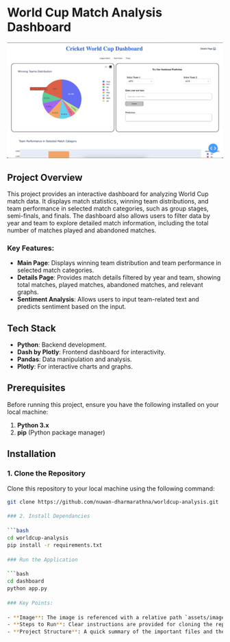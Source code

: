 # World Cup Match Analysis Dashboard

![Dashboard Screenshot](images/dasboard.png)

## Project Overview
This project provides an interactive dashboard for analyzing World Cup match data. It displays match statistics, winning team distributions, and team performance in selected match categories, such as group stages, semi-finals, and finals. The dashboard also allows users to filter data by year and team to explore detailed match information, including the total number of matches played and abandoned matches.

### Key Features:
- **Main Page**: Displays winning team distribution and team performance in selected match categories.
- **Details Page**: Provides match details filtered by year and team, showing total matches, played matches, abandoned matches, and relevant graphs.
- **Sentiment Analysis**: Allows users to input team-related text and predicts sentiment based on the input.

## Tech Stack
- **Python**: Backend development.
- **Dash by Plotly**: Frontend dashboard for interactivity.
- **Pandas**: Data manipulation and analysis.
- **Plotly**: For interactive charts and graphs.

## Prerequisites
Before running this project, ensure you have the following installed on your local machine:

1. **Python 3.x**
2. **pip** (Python package manager)

## Installation

### 1. Clone the Repository
Clone this repository to your local machine using the following command:

```bash
git clone https://github.com/nuwan-dharmarathna/worldcup-analysis.git

### 2. Install Dependancies

```bash
cd worldcup-analysis
pip install -r requirements.txt

### Run the Application

```bash
cd dashboard
python app.py

### Key Points:

- **Image**: The image is referenced with a relative path `assets/images/dashboard-screenshot.png`. Adjust the path as needed.
- **Steps to Run**: Clear instructions are provided for cloning the repo, installing dependencies, running the app, and exploring the dashboard.
- **Project Structure**: A quick summary of the important files and their roles in the project.
